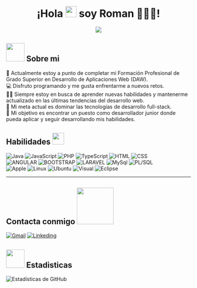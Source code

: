 <h1 align="center">¡Hola <img src="https://raw.githubusercontent.com/MartinHeinz/MartinHeinz/master/wave.gif" width="30px"> soy Roman 👨🏼‍💻!</h1>

<p align="center">
  <a href="https://github.com/DenverCoder1/readme-typing-svg"><img src="https://readme-typing-svg.herokuapp.com?font=Time+New+Roman&color=%23C8BE25&size=25&center=true&vCenter=true&width=600&height=50&lines=Desarrollador+Web+Full+Stack;"></a>
</p>

<h2><picture><img src = "https://github.com/7oSkaaa/7oSkaaa/blob/main/Images/about_me.gif?raw=true" width = 50px></picture> Sobre mi </h2>

🏫 Actualmente estoy a punto de completar mi Formación Profesional de Grado Superior en Desarrollo de Aplicaciones Web (DAW).<br>
💻 Disfruto programando y me gusta enfrentarme a nuevos retos.<br>
🧑‍🎓 Siempre estoy en busca de aprender nuevas habilidades y mantenerme actualizado en las últimas tendencias del desarrollo web.<br>
🎯 Mi meta actual es dominar las tecnologías de desarrollo full-stack.<br>
🚀 Mi objetivo es encontrar un puesto como desarrollador junior donde pueda aplicar y seguir desarrollando mis habilidades.

<h2> Habilidades <img src = "https://media2.giphy.com/media/QssGEmpkyEOhBCb7e1/giphy.gif?cid=ecf05e47a0n3gi1bfqntqmob8g9aid1oyj2wr3ds3mg700bl&rid=giphy.gif" width = 32px> </h2>

![Java](https://img.shields.io/badge/Java-ED8B00?style=for-the-badge&logo=openjdk&logoColor=white)
![JavaScript](https://img.shields.io/badge/JavaScript-F7DF1E?style=for-the-badge&logo=javascript&logoColor=black)
![PHP](https://img.shields.io/badge/PHP-777BB4?style=for-the-badge&logo=php&logoColor=white)
![TypeScript](https://img.shields.io/badge/TypeScript-007ACC?style=for-the-badge&logo=typescript&logoColor=white)
![HTML](https://img.shields.io/badge/HTML5-E34F26?style=for-the-badge&logo=html5&logoColor=white)
![CSS](https://img.shields.io/badge/CSS3-1572B6?style=for-the-badge&logo=css3&logoColor=white)
<br>
![ANGULAR](https://img.shields.io/badge/Angular-DD0031?style=for-the-badge&logo=angular&logoColor=white)
![BOOTSTRAP](https://img.shields.io/badge/Bootstrap-563D7C?style=for-the-badge&logo=bootstrap&logoColor=white) 
![LARAVEL](https://img.shields.io/badge/Laravel-FF2D20?style=for-the-badge&logo=laravel&logoColor=white)
![MySql](https://img.shields.io/badge/MySQL-005C84?style=for-the-badge&logo=mysql&logoColor=white)
![PL/SQL](https://img.shields.io/badge/Oracle-F80000?style=for-the-badge&logo=Oracle&logoColor=white)
<br>
![Apple](https://img.shields.io/badge/Apple-MacBook_Air_M1-999999?style=for-the-badge&logo=apple&logoColor=white)
![Linux](https://img.shields.io/badge/Linux-FCC624?style=for-the-badge&logo=linux&logoColor=black)
![Ubuntu](https://img.shields.io/badge/Ubuntu-E95420?style=for-the-badge&logo=ubuntu&logoColor=white)
![Visual](https://img.shields.io/badge/Visual_Studio_Code-0078D4?style=for-the-badge&logo=visual%20studio%20code&logoColor=white)
![Eclipse](https://img.shields.io/badge/Eclipse-2C2255?style=for-the-badge&logo=eclipse&logoColor=white)<br>
 <!--  ![]() -->
<hr>	 
<h2> Contacta conmigo <img src='https://raw.githubusercontent.com/ShahriarShafin/ShahriarShafin/main/Assets/handshake.gif' width="100px"> </h2>

[![Gmail](https://img.shields.io/badge/Gmail-D14836?style=for-the-badge&logo=gmail&logoColor=white)](mailto:romankocdev@gmail.com)
[![Linkeding](https://img.shields.io/badge/LinkedIn-0077B5?style=for-the-badge&logo=linkedin&logoColor=white)](https://www.linkedin.com/in/roman-koc-dev/)
<br>

<h2><picture> <img src = "https://github.com/7oSkaaa/7oSkaaa/blob/main/Images/Statistics.gif?raw=true" width = 50px>  </picture>Estadisticas</h2>

![Estadísticas de GitHub](https://github-readme-stats.vercel.app/api?username=romankoc&show_icons=true&theme=dark&title_color=efdb50&locale=en)

<!--
![Lenguajes más utilizados](https://github-readme-stats.vercel.app/api/top-langs?username=romankoc&show_icons=true&theme=dark&title_color=efdb50&locale=en&layout=compact)

**RomanKoc/RomanKoc** is a ✨ _special_ ✨ repository because its `README.md` (this file) appears on your GitHub profile.
<h1 align="center">¡Hola <img src = "https://raw.githubusercontent.com/MartinHeinz/MartinHeinz/master/wave.gif" width = 30px> soy Roman 👨🏼‍💻!</h1>

<p align="center">
  <a href="https://github.com/DenverCoder1/readme-typing-svg"><img src="https://readme-typing-svg.herokuapp.com?lines=Bienvenido+a+mi+pagina+de+GitHub+:);&center=true&width=500&height=45"></a>
</p>
Here are some ideas to get you started:

- 🔭 I’m currently working on ...
- 🌱 I’m currently learning ...
- 👯 I’m looking to collaborate on ...
- 🤔 I’m looking for help with ...
- 💬 Ask me about ...
- 📫 How to reach me: ...
- 😄 Pronouns: ...
- ⚡ Fun fact: ...
-->
